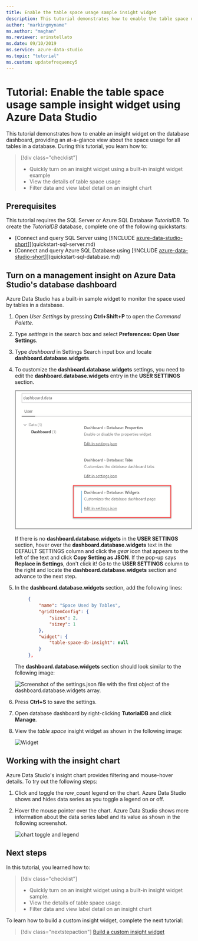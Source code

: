 ```yaml
---
title: Enable the table space usage sample insight widget
description: This tutorial demonstrates how to enable the table space usage sample insight widget on the Azure Data Studio database dashboard.
author: "markingmyname"
ms.author: "maghan"
ms.reviewer: erinstellato
ms.date: 09/10/2019
ms.service: azure-data-studio
ms.topic: "tutorial"
ms.custom: updatefrequency5
---
```


# Tutorial: Enable the table space usage sample insight widget using Azure Data Studio

This tutorial demonstrates how to enable an insight widget on the database dashboard, providing an at-a-glance view about the space usage for all tables in a database. During this tutorial, you learn how to:

> [!div class="checklist"]
> * Quickly turn on an insight widget using a built-in insight widget example
> * View the details of table space usage
> * Filter data and view label detail on an insight chart

## Prerequisites

This tutorial requires the SQL Server or Azure SQL Database *TutorialDB*. To create the *TutorialDB* database, complete one of the following quickstarts:

* [Connect and query SQL Server using [!INCLUDE [azure-data-studio-short](includes/azure-data-studio-short.md)]](quickstart-sql-server.md)
* [Connect and query Azure SQL Database using [!INCLUDE [azure-data-studio-short](includes/azure-data-studio-short.md)]](quickstart-sql-database.md)

## Turn on a management insight on Azure Data Studio's database dashboard

Azure Data Studio has a built-in sample widget to monitor the space used by tables in a database.

1. Open *User Settings* by pressing **Ctrl+Shift+P** to open the *Command Palette*.

2. Type *settings* in the search box and select **Preferences: Open User Settings**.

3. Type *dashboard* in Settings Search input box and locate **dashboard.database.widgets**.

4. To customize the **dashboard.database.widgets** settings, you need to edit the **dashboard.database.widgets** entry in the **USER SETTINGS** section.

   ![Screenshot showing the USER SETTINGS section with the Dashboard > Database Widgets section called out.](media/tutorial-table-space-sql-server/search-settings.png)

   If there is no **dashboard.database.widgets** in the **USER SETTINGS** section, hover over the **dashboard.database.widgets** text in the DEFAULT SETTINGS column and click the *gear* icon that appears to the left of the text and click **Copy Setting as JSON**. If the pop-up says **Replace in Settings**, don't click it! Go to the **USER SETTINGS** column to the right and locate the **dashboard.database.widgets** section and advance to the next step.

5. In the **dashboard.database.widgets** section, add the following lines:

   ```json
        {
            "name": "Space Used by Tables",
            "gridItemConfig": {
                "sizex": 2,
                "sizey": 1
            },
            "widget": {
                "table-space-db-insight": null
            }
        },
    ```

   The **dashboard.database.widgets** section should look similar to the following image:

    ![Screenshot of the settings.json file with the first object of the dashboard.database.widgets array.](./media/tutorial-table-space-sql-server/insight-table-space.png)

6. Press **Ctrl+S** to save the settings.

7. Open database dashboard by right-clicking **TutorialDB** and click **Manage**.

8. View the *table space* insight widget as shown in the following image:

   ![Widget](./media/tutorial-table-space-sql-server/insight-table-space-result.png)

## Working with the insight chart

Azure Data Studio's insight chart provides filtering and mouse-hover details. To try out the following steps:

1. Click and toggle the *row_count* legend on the chart. Azure Data Studio shows and hides data series as you toggle a legend on or off.

2. Hover the mouse pointer over the chart. Azure Data Studio shows more information about the data series label and its value as shown in the following screenshot.

   ![chart toggle and legend](./media/tutorial-table-space-sql-server/insight-table-space-toggle.png)

## Next steps

In this tutorial, you learned how to:
> [!div class="checklist"]
> * Quickly turn on an insight widget using a built-in insight widget sample.
> * View the details of table space usage.
> * Filter data and view label detail on an insight chart

To learn how to build a custom insight widget, complete the next tutorial:

> [!div class="nextstepaction"]
> [Build a custom insight widget](tutorial-build-custom-insight-sql-server.md)
